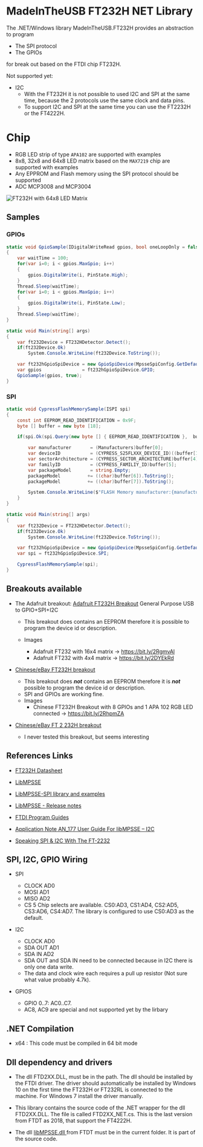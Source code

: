 # MadeInTheUSB FT232H NET Library

The .NET/Windows library MadeInTheUSB.FT232H provides an abstraction to program
* The SPI protocol
* The GPIOs

for break out based on the FTDI chip FT232H.

Not supported yet:
- I2C
	* With the FT232H it is not possible to used I2C and SPI at the same time, because the 2 protocols
	use the same clock and data pins.
	* To support I2C and SPI at the same time you can use the FT2232H or the FT4222H.

# Chip

* RGB LED strip of type `APA102` are supported with examples
* 8x8, 32x8 and 64x8 LED matrix based on the `MAX7219` chip are supported with examples
* Any EPPROM and Flash memory using the SPI protocol should be supported
* ADC MCP3008 and MCP3004

![FT232H with 64x8 LED Matrix](https://github.com/madeintheusb/FT232H.NET/blob/master/FT232H_64x8%20LED%20Matrix.jpg?raw=true)

## Samples

### GPIOs

```csharp
static void GpioSample(IDigitalWriteRead gpios, bool oneLoopOnly = false)
{
	var waitTime = 100;
	for(var i=0; i < gpios.MaxGpio; i++)
	{
		gpios.DigitalWrite(i, PinState.High);
	}
	Thread.Sleep(waitTime);
	for(var i=0; i < gpios.MaxGpio; i++)
	{
		gpios.DigitalWrite(i, PinState.Low);
	}
	Thread.Sleep(waitTime);
}

static void Main(string[] args)
{
	var ft232Device = FT232HDetector.Detect();
	if(ft232Device.Ok)
		System.Console.WriteLine(ft232Device.ToString());

	var ft232hGpioSpiDevice = new GpioSpiDevice(MpsseSpiConfig.GetDefault());
	var gpios               = ft232hGpioSpiDevice.GPIO;
	GpioSample(gpios, true);
}
```

### SPI

```csharp
static void CypressFlashMemorySample(ISPI spi)
{
	const int EEPROM_READ_IDENTIFICATION = 0x9F;
	byte [] buffer = new byte [18];

	if(spi.Ok(spi.Query(new byte [] { EEPROM_READ_IDENTIFICATION },  buffer))) {

		var manufacturer       = (Manufacturers)buffer[0];
		var deviceID           = (CYPRESS_S25FLXXX_DEVICE_ID)((buffer[1] << 8) + buffer[2]);
		var sectorArchitecture = (CYPRESS_SECTOR_ARCHITECTURE)buffer[4];
		var familyID           = (CYPRESS_FAMILIY_ID)buffer[5];
		var packageModel       = string.Empty;
		packageModel          += ((char)buffer[6]).ToString();
		packageModel          += ((char)buffer[7]).ToString();

		System.Console.WriteLine($"FLASH Memory manufacturer:{manufacturer}, deviceID:{deviceID}, sectorArchitecture:{sectorArchitecture}, familyID:{familyID}, packageModel:{packageModel}");
	}
}

static void Main(string[] args)
{
	var ft232Device = FT232HDetector.Detect();
	if(ft232Device.Ok)
		System.Console.WriteLine(ft232Device.ToString());

	var ft232hGpioSpiDevice = new GpioSpiDevice(MpsseSpiConfig.GetDefault());
	var spi = ft232hGpioSpiDevice.SPI;

	CypressFlashMemorySample(spi);
}
```
 
## Breakouts available
 
 * The Adafruit breakout: 
 [Adafruit FT232H Breakout](https://www.adafruit.com/product/2264) General Purpose USB to GPIO+SPI+I2C
 	- This breakout does contains an EEPROM therefore it is possible to program the device id or description.

	- Images
		* Adafruit FT232 with 16x4 matrix -> https://bit.ly/2RgmvAl
		* Adafruit FT232 with 4x4 matrix -> https://bit.ly/2DYEkRd

 * [Chinese/eBay FT232H breakout](https://www.ebay.com/sch/i.html?_from=R40&_trksid=p2380057.m570.l1313.TR12.TRC2.A0.H0.Xft232H.TRS0&_nkw=ft232H&_sacat=0)
 	- This breakout does ***not*** contains an EEPROM therefore it is ***not*** possible to program the device id or description.
	- SPI and GPIOs are working fine.
	- Images
		* Chinese FT232H Breakout with 8 GPIOs and 1 APA 102 RGB LED connected -> https://bit.ly/2RhpmZA
 
 * [Chinese/eBay FT 2 232H breakout](https://www.ebay.com/itm/1-pcs-USB-to-UART-FIFO-SPI-I2C-JTAG-RS232-module-FT2232HL-D1L2/253767822756?epid=14010988565&hash=item3b15bdada4)
	- I never tested this breakout, but seems interesting

 ## References Links

- [FT232H Datasheet](https://www.ftdichip.com/Support/Documents/DataSheets/ICs/DS_FT232H.pdf)
- [LibMPSSE](https://www.ftdichip.com/Support/SoftwareExamples/MPSSE/LibMPSSE-SPI.htm)
- [LibMPSSE-SPI library and examples](https://www.ftdichip.com/Support/SoftwareExamples/MPSSE/LibMPSSE-SPI/LibMPSSE-SPI.zip)
- [LibMPSSE - Release notes](https://www.ftdichip.com/Support/SoftwareExamples/MPSSE/LibMPSSE-SPI/ReleaseNotes-SPI.txt)

- [FTDI Program Guides](https://www.ftdichip.com/Support/Documents/ProgramGuides.htm)
- [Application Note AN_177 User Guide For libMPSSE – I2C](https://www.ftdichip.com/Support/Documents/AppNotes/AN_177_User_Guide_For_LibMPSSE-I2C.pdf)

- [Speaking SPI & I2C With The FT-2232](http://www.devttys0.com/2011/11/speaking-spi-i2c-with-the-ft-2232/)

## SPI, I2C, GPIO Wiring

 * SPI
	- CLOCK AD0
	- MOSI  AD1
	- MISO  AD2
	- CS    5 Chip selects are available. CS0:AD3, CS1:AD4, CS2:AD5, CS3:AD6, CS4:AD7.
			The library is configured to use CS0:AD3 as the default.

 * I2C
	- CLOCK   AD0
	- SDA OUT AD1
	- SDA IN  AD2
	- SDA OUT and SDA IN need to be connected because in I2C there is only one data write.
	- The data and clock wire each requires a pull up resistor (Not sure what value probably 4.7k).

 * GPIOS
	- GPIO 0..7: AC0..C7. 
	- AC8, AC9 are special and not supported yet by the lirbary
	
 ## .NET Compilation

 * x64 : This code must be compiled in 64 bit mode

 ## Dll dependency and drivers

* The dll FTD2XX.DLL, must be in the path. The dll should be installed by the FTDI driver.
 The driver should automatically be installed by Windows 10 on the first time the FT232H or FT232RL is connected
  to the machine. For Windows 7 install the driver manually.

* This library contains the source code of the .NET wrapper for the dll FTD2XX.DLL.
The file is called FTD2XX_NET.cs. This is the last version from FTDT as 2018, that support the FT4222H.

* The dll 
[libMPSSE.dll ](https://www.ftdichip.com/Support/SoftwareExamples/MPSSE/LibMPSSE-SPI/LibMPSSE-SPI.zip)
from FTDT must be in the current folder. It is part of the source code.
